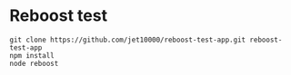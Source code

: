 # Reboost test

```
git clone https://github.com/jet10000/reboost-test-app.git reboost-test-app
npm install
node reboost
```

